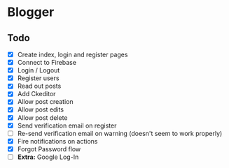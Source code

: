 # Blogger

## Todo

* [x] Create index, login and register pages
* [x] Connect to Firebase
* [x] Login / Logout
* [x] Register users
* [x] Read out posts
* [x] Add Ckeditor
* [x] Allow post creation
* [x] Allow post edits
* [x] Allow post delete
* [x] Send verification email on register
* [ ] Re-send verification email on warning (doesn't seem to work properly)
* [x] Fire notifications on actions
* [x] Forgot Password flow
* [ ] **Extra:** Google Log-In
